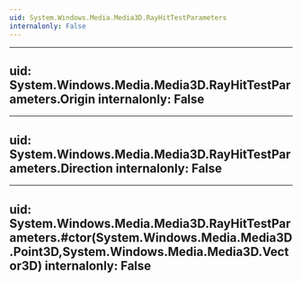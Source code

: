 ```yaml
---
uid: System.Windows.Media.Media3D.RayHitTestParameters
internalonly: False
---
```


---
uid: System.Windows.Media.Media3D.RayHitTestParameters.Origin
internalonly: False
---

---
uid: System.Windows.Media.Media3D.RayHitTestParameters.Direction
internalonly: False
---

---
uid: System.Windows.Media.Media3D.RayHitTestParameters.#ctor(System.Windows.Media.Media3D.Point3D,System.Windows.Media.Media3D.Vector3D)
internalonly: False
---
